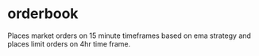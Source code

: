 # orderbook
Places market orders on 15 minute timeframes based on ema strategy and places limit orders on 4hr time frame.
